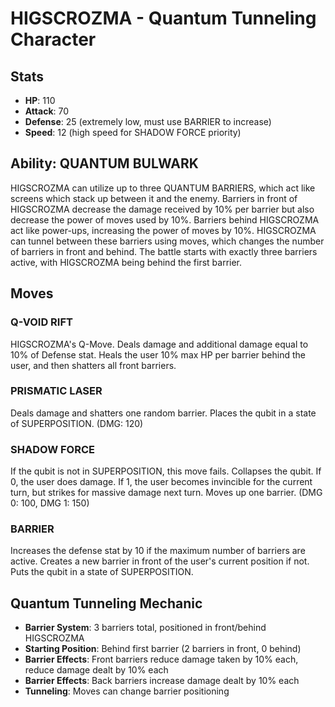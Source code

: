 # HIGSCROZMA - Quantum Tunneling Character

## Stats
- **HP**: 110
- **Attack**: 70  
- **Defense**: 25 (extremely low, must use BARRIER to increase)
- **Speed**: 12 (high speed for SHADOW FORCE priority)

## Ability: QUANTUM BULWARK
HIGSCROZMA can utilize up to three QUANTUM BARRIERS, which act like screens which stack up between it and the enemy. Barriers in front of HIGSCROZMA decrease the damage received by 10% per barrier but also decrease the power of moves used by 10%. Barriers behind HIGSCROZMA act like power-ups, increasing the power of moves by 10%. HIGSCROZMA can tunnel between these barriers using moves, which changes the number of barriers in front and behind. The battle starts with exactly three barriers active, with HIGSCROZMA being behind the first barrier.

## Moves

### Q-VOID RIFT
HIGSCROZMA's Q-Move. Deals damage and additional damage equal to 10% of Defense stat. Heals the user 10% max HP per barrier behind the user, and then shatters all front barriers.

### PRISMATIC LASER
Deals damage and shatters one random barrier. Places the qubit in a state of SUPERPOSITION. (DMG: 120)

### SHADOW FORCE
If the qubit is not in SUPERPOSITION, this move fails. Collapses the qubit. If 0, the user does damage. If 1, the user becomes invincible for the current turn, but strikes for massive damage next turn. Moves up one barrier. (DMG 0: 100, DMG 1: 150)

### BARRIER
Increases the defense stat by 10 if the maximum number of barriers are active. Creates a new barrier in front of the user's current position if not. Puts the qubit in a state of SUPERPOSITION.

## Quantum Tunneling Mechanic
- **Barrier System**: 3 barriers total, positioned in front/behind HIGSCROZMA
- **Starting Position**: Behind first barrier (2 barriers in front, 0 behind)
- **Barrier Effects**: Front barriers reduce damage taken by 10% each, reduce damage dealt by 10% each
- **Barrier Effects**: Back barriers increase damage dealt by 10% each
- **Tunneling**: Moves can change barrier positioning 